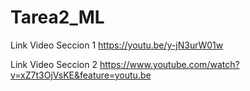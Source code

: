 # Tarea2_ML

Link Video Seccion 1
https://youtu.be/y-jN3urW01w

Link Video Seccion 2
https://www.youtube.com/watch?v=xZ7t3OjVsKE&feature=youtu.be

